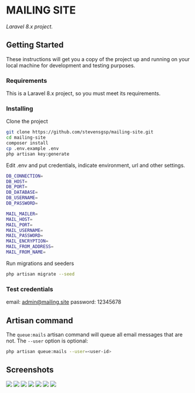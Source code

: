 # MAILING SITE

_Laravel 8.x project._

## Getting Started

These instructions will get you a copy of the project up and running on your local machine for development and testing purposes.

### Requirements

This is a Laravel 8.x project, so you must meet its requirements.

### Installing

Clone the project

```bash
git clone https://github.com/stevensgsp/mailing-site.git
cd mailing-site
composer install
cp .env.example .env
php artisan key:generate
```

Edit .env and put credentials, indicate environment, url and other settings.

```bash
DB_CONNECTION=
DB_HOST=
DB_PORT=
DB_DATABASE=
DB_USERNAME=
DB_PASSWORD=

MAIL_MAILER=
MAIL_HOST=
MAIL_PORT=
MAIL_USERNAME=
MAIL_PASSWORD=
MAIL_ENCRYPTION=
MAIL_FROM_ADDRESS=
MAIL_FROM_NAME=
```

Run migrations and seeders

```bash
php artisan migrate --seed
```

### Test credentials

email: admin@mailing.site
password: 12345678

## Artisan command
The ```queue:mails``` artisan command will queue all email messages that are not. The ```--user``` option is optional:

```bash
php artisan queue:mails --user=<user-id>
```

## Screenshots

<img src="https://i.imgur.com/CvKjrRr.png">
<img src="https://i.imgur.com/qzI1ich.png">
<img src="https://i.imgur.com/1md8oZi.png">
<img src="https://i.imgur.com/5BifNbQ.png">
<img src="https://i.imgur.com/SITbn3Y.png">
<img src="https://i.imgur.com/Pkmp9Hm.png">
<img src="https://i.imgur.com/urGIvm9.png">
